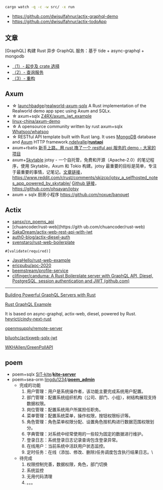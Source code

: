 ```bash
cargo watch -q -c -w src/ -x run
```

- https://github.com/dwisulfahnur/actix-graphql-demo
- https://github.com/dwisulfahnur/actix-todoApp

## 文章

[GraphQL] 构建 Rust 异步 GraphQL 服务：基于 tide + async-graphql + mongodb

- [（1）- 起步及 crate 选择](<https://blog.budshome.com/budshome/gou-jian-rust-yi-bu-graphql-fu-wu-:ji-yu-tide-+-async-graphql-+-mongodb(1)--qi-bu-ji-crate-xuan-ze>)
- [（2）- 查询服务](<https://blog.budshome.com/budshome/gou-jian-rust-yi-bu-graphql-fu-wu-:ji-yu-tide-+-async-graphql-+-mongodb(2)--cha-xun-fu-wu>)
- [（3）- 重构](<https://blog.budshome.com/budshome/gou-jian-rust-yi-bu-graphql-fu-wu-:ji-yu-tide-+-async-graphql-+-mongodb(3)--zhong-gou>)

## Axum

- ☆ [launchbadge](https://github.com/launchbadge)/[realworld-axum-sqlx](https://github.com/launchbadge/realworld-axum-sqlx) A Rust implementation of the Realworld demo app spec using Axum and SQLx.
- ☆ axum+sqlx [Z4RX/axum_jwt_example](https://github.com/Z4RX/axum_jwt_example)
- [linux-china/axum-demo](https://github.com/linux-china/axum-demo)
- ☆ A opensource community written by rust axum+sqlx [Whatsoo/whatsoo](https://github.com/Whatsoo/whatsoo)
- ☆ RESTful API template built with Rust lang. It uses [MongoDB](https://docs.mongodb.com/) database and [Axum](https://github.com/tokio-rs/axum) HTTP framework.[ndelvalle](https://github.com/ndelvalle)/**[rustapi](https://github.com/ndelvalle/rustapi)**
- axum+rbatis [新手上路，用 rust 撸了一个 restful api 服务的 demo - 大家的项目](https://github.com/liyue201/rust-rest-demo)
- axum+[Skytable](https://github.com/skytable/skytable) jotsy - 一个自托管，免费和开源（Apache-2.0）的笔记程序，使用 Skytable，Axum 和 Tokio 构建。jotsy 最重要的目标是简单，专注于最重要的事情，记笔记。[文章链接](https://www.reddit.com/r/rust/comments/skizcp/jotsy_a_selfhosted_notes_app_powered_by_skytable/)，https://www.reddit.com/r/rust/comments/skizcp/jotsy_a_selfhosted_notes_app_powered_by_skytable/ [Github 链接](https://github.com/ohsayan/jotsy)，https://github.com/ohsayan/jotsy
- axum + sqlx 厨房小程序 https://github.com/noxue/banquet

## Actix

- [sansx/cn_poems_api](https://github.com/sansx/cn_poems_api)
- [chuancoder/rust-web](https://gith
  ub.com/chuancoder/rust-web)
- [SakaDream/actix-web-rest-api-with-jwt](https://github.com/SakaDream/actix-web-rest-api-with-jwt)
- [auth0-blog/actix-diesel-auth](https://github.com/auth0-blog/actix-diesel-auth)
- [svenstaro/rust-web-boilerplate](https://github.com/svenstaro/rust-web-boilerplate)

`#[validate(required)]`

- [JavaHello/rust-web-example](https://github.com/JavaHello/rust-web-example)
- [ericpubu/aoc-2020](https://github.com/ericpubu/aoc-2020)
- [beemstream/profile-service](https://github.com/beemstream/profile-service)
- [clifinger/canduma: A Rust Boilerplate server with GraphQL API, Diesel, PostgreSQL, session authentication and JWT (github.com)](https://github.com/clifinger/canduma)

---

[Building Powerful GraphQL Servers with Rust](https://dev.to/open-graphql/building-powerful-graphql-servers-with-rust-3gla)

[Rust GraphQL Example](https://github.com/iwilsonq/rust-graphql-example)

It is based on async-graphql, actix-web, diesel, powered by Rust.
[heyrict/cindy-next-rust](https://github.com/heyrict/cindy-next-rust)

[openmsupply/remote-server](https://github.com/openmsupply/remote-server)

[biluohc/actixweb-sqlx-jwt](https://github.com/biluohc/actixweb-sqlx-jwt)

[WKHAllen/GreenPollAPI](https://github.com/WKHAllen/GreenPollAPI)

## poem

- poem+sqlx [SIT-kite](https://github.com/SIT-kite)/**[kite-server](https://github.com/SIT-kite/kite-server)**
- poem+sea-orm [lingdu1234](https://github.com/lingdu1234)/**[poem_admin](https://github.com/lingdu1234/poem_admin)**
  - 完成的功能
    1. 用户管理：用户是系统操作者，该功能主要完成系统用户配置。
    2. 部门管理：配置系统组织机构（公司、部门、小组），树结构展现支持数据权限。
    3. 岗位管理：配置系统用户所属担任职务。
    4. 菜单管理：配置系统菜单，操作权限，按钮权限标识等。
    5. 角色管理：角色菜单权限分配、设置角色按机构进行数据范围权限划分。
    6. 字典管理：对系统中经常使用的一些较为固定的数据进行维护。
    7. 登录日志：系统登录日志记录查询包含登录异常。
    8. 在线用户：当前系统中活跃用户状态监控。
    9. 定时任务：在线（添加、修改、删除)任务调度包含执行结果日志。\
  - 待完成
    1. 权限控制完善，数据权限，角色，部门切换
    2. 系统监控
    3. 无用代码清理
    4. 。。。
